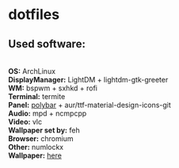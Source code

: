 # dotfiles

<h2>Used software:</h2><br>
<b>OS:</b> ArchLinux<br>
<b>DisplayManager:</b> LightDM + lightdm-gtk-greeter<br>
<b>WM:</b> bspwm + sxhkd + rofi<br>
<b>Terminal:</b> termite<br>
<b>Panel:</b> <a href=https://github.com/jaagr/polybar>polybar</a> + aur/ttf-material-design-icons-git<br>
<b>Audio:</b> mpd + ncmpcpp<br>
<b>Video:</b> vlc<br>
<b>Wallpaper set by:</b> feh<br>
<b>Browser:</b> chromium<br>
<b>Other:</b> numlockx<br>
<b>Wallpaper:</b> <a href=https://plus.google.com/photos/101962710918758243062/album/6078639753730964801/6078639757575862626?sqid=113935870359973712582&ssid=a8039687-d46a-4b45-aecc-cab8f8227ed1>here</a><br>
